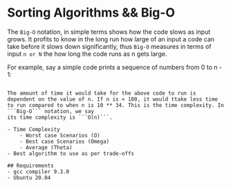 #	Sorting Algorithms && Big-O


The ```Big-O``` notation, in simple terms shows how the code slows as input grows. It profits to know in the long run how large of an input a code can take before it slows down significantly, thus ```Big-O``` measures in terms of input ```n or N``` the how long the code runs as n gets large.

For example, say a simple code prints a sequence of numbers from 0 to n - 1:
```

The amount of time it would take for the above code to run is dependent on the value of n. If n is < 100, it would ttake less time to run compared to when n is 10 ** 34. This is the time complexity. In ```Big-O``` notation, we say
its time complexity is ```O(n)```. 

- Time Complexity
	- Worst case Scenarios (O)
	- Best case Scenarios (Omega)
	- Average (Theta)
- Best algorithm to use as per trade-offs

## Requirements
- gcc compiler 9.3.0
- Ubuntu 20.04
